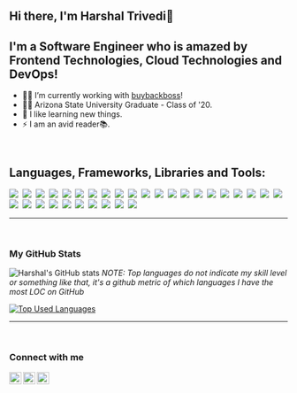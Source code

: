 ## Hi there, I'm Harshal Trivedi👋

## I'm a Software Engineer who is amazed by Frontend Technologies, Cloud Technologies and DevOps!
- 👷‍♀️ I’m currently working with [buybackboss]!
- 👨‍🎓 Arizona State University Graduate - Class of '20.
- 🌱 I like learning new things.
- ⚡ I am an avid reader📚.
<br />

## Languages, Frameworks, Libraries and Tools:
<img src="https://img.shields.io/badge/-Python-informational?style=for-the-badge&logo=python&color=4A3677">&nbsp;
<img src="https://img.shields.io/badge/-JavaScript-informational?style=for-the-badge&logo=javascript&color=4A3677">&nbsp;
<img src="https://img.shields.io/badge/React-informational?style=for-the-badge&logo=react&color=4A3677">&nbsp;
<img src="https://img.shields.io/badge/-Vue-informational?style=for-the-badge&logo=vue.js&color=4A3677">&nbsp;
<img src="https://img.shields.io/badge/-Angular-informational?style=for-the-badge&logo=angular&color=4A3677">&nbsp;
<img src="https://img.shields.io/badge/-Bootstrap-informational?style=for-the-badge&logo=bootstrap&color=4A3677">&nbsp;
<img src="https://img.shields.io/badge/-Java-informational?style=for-the-badge&logo=java&color=4A3677">&nbsp;
<img src="https://img.shields.io/badge/-Scala-informational?style=for-the-badge&logo=scala&color=4A3677">&nbsp;
<img src="https://img.shields.io/badge/MySQL-informational?style=for-the-badge&logo=mysql&color=4A3677">&nbsp;
<img src="https://img.shields.io/badge/-Node.js-informational?style=for-the-badge&logo=node.js&color=4A3677">&nbsp;
<img src="https://img.shields.io/badge/MongoDB-informational?style=for-the-badge&logo=mongodb&color=4A3677">&nbsp;
<img src="https://img.shields.io/badge/-Flask-informational?style=for-the-badge&logo=flask&color=4A3677">&nbsp;
<img src="https://img.shields.io/badge/AWS-informational?style=for-the-badge&logo=amazon&color=4A3677">&nbsp;
<img src="https://img.shields.io/badge/-Azure-informational?style=for-the-badge&logo=microsoft&color=4A3677">&nbsp;
<img src="https://img.shields.io/badge/-GCP-informational?style=for-the-badge&logo=google&color=4A3677">&nbsp;
<img src="https://img.shields.io/badge/-Firebase-informational?style=for-the-badge&logo=firebase&color=4A3677">&nbsp;
<img src="https://img.shields.io/badge/-Digital%20Ocean-informational?style=for-the-badge&logo=digitalocean&color=4A3677">&nbsp;
<img src="https://img.shields.io/badge/-D3.js-informational?style=for-the-badge&logo=d3.js&color=4A3677">&nbsp;
<img src="https://img.shields.io/badge/-Express.js-informational?style=for-the-badge&logo=etsy&color=4A3677">&nbsp;
<img src="https://img.shields.io/badge/-Microservices-informational?style=for-the-badge&logo=nucleo&color=4A3677">&nbsp;
<img src="https://img.shields.io/badge/-Docker-informational?style=for-the-badge&logo=docker&color=4A3677">&nbsp;
<img src="https://img.shields.io/badge/-Kubernetes-informational?style=for-the-badge&logo=kubernetes&color=4A3677">&nbsp;
<img src="https://img.shields.io/badge/Serverless-informational?style=for-the-badge&logo=serverless&color=4A3677">&nbsp;
<img src="https://img.shields.io/badge/PostgreSQL-informational?style=for-the-badge&logo=postgresql&color=4A3677">&nbsp;
<img src="https://img.shields.io/badge/Mongoose-informational?style=for-the-badge&logo=monero&color=4A3677">&nbsp;
<img src="https://img.shields.io/badge/Redux-informational?style=for-the-badge&logo=redux&color=4A3677">&nbsp;
<img src="https://img.shields.io/badge/Git-informational?style=for-the-badge&logo=git&color=4A3677">&nbsp;
<img src="https://img.shields.io/badge/HTML5-informational?style=for-the-badge&logo=html5&color=4A3677">&nbsp;
<img src="https://img.shields.io/badge/-Android-informational?style=for-the-badge&logo=android&color=4A3677">&nbsp;
<img src="https://img.shields.io/badge/-Tableau-informational?style=for-the-badge&logo=tableau&color=4A3677">&nbsp;
<img src="https://img.shields.io/badge/-PyTorch-informational?style=for-the-badge&logo=pytorch&color=4A3677">&nbsp;

---
<br />

### My GitHub Stats

![Harshal's GitHub stats](https://github-readme-stats.vercel.app/api?username=harshaltrivedi10&count_private=true&show_icons=true&theme=nord&hide=stars,prs,issues,contribs)
*NOTE: Top languages do not indicate my skill level or something like that, it's a github metric of which languages I have the most LOC on GitHub*


[![Top Used Languages](https://github-readme-stats.vercel.app/api/top-langs/?username=harshaltrivedi10&layout=compact)](https://github.com/harshaltrivedi10/github-readme-stats)

---
<br />

### Connect with me
<!-- 
[<img align="left" alt="codeSTACKr.com" width="22px" src="https://raw.githubusercontent.com/iconic/open-iconic/master/svg/globe.svg" />][website] -->
[<img align="left" alt="codeSTACKr | Twitter" width="22px" src="https://cdn.jsdelivr.net/npm/simple-icons@v3/icons/twitter.svg" />][twitter]
[<img align="left" alt="codeSTACKr | LinkedIn" width="22px" src="https://cdn.jsdelivr.net/npm/simple-icons@v3/icons/linkedin.svg" />][linkedin]
[<img align="left" alt="codeSTACKr | Instagram" width="22px" src="https://cdn.jsdelivr.net/npm/simple-icons@v3/icons/instagram.svg" />][instagram]

[twitter]: https://twitter.com/i_m_number_10
[instagram]: https://instagram.com/harshaltrivedi10
[linkedin]: https://linkedin.com/in/hbmt10
[linkedin]: https://linkedin.com/in/hbmt10
[buybackboss]: https://buybackboss.com/
